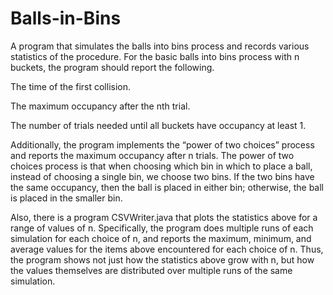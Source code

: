 # Balls-in-Bins
A program that simulates the balls into bins process and records various statistics of the procedure. For the basic balls into bins process with n buckets, the program should report the following.

The time of the first collision.

The maximum occupancy after the nth trial.

The number of trials needed until all buckets have occupancy at least 1.

Additionally, the program implements the “power of two choices” process and reports the maximum occupancy after n trials. The power of two choices process is that when choosing which bin in which to place a ball, instead of choosing a single bin, we choose two bins. If the two bins have the same occupancy, then the ball is placed in either bin; otherwise, the ball is placed in the smaller bin.



Also, there is a program CSVWriter.java that plots the statistics above for a range of values of n. Specifically, the program does multiple runs of each simulation for each choice of n, and reports the maximum, minimum, and average values for the items above encountered for each choice of n. Thus, the program shows not just how the statistics above grow with n, but how the values themselves are distributed over multiple runs of the same simulation. 
